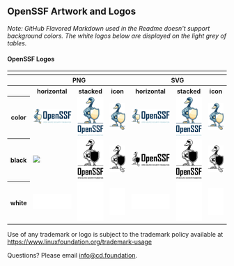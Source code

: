 ## OpenSSF Artwork and Logos

*Note: GitHub Flavored Markdown used in the Readme doesn't support background colors. The white logos below are displayed on the light grey of tables.*

#### OpenSSF Logos

<table>
    <tr>
    	<th colspan="7"></th>
    </tr>
    <tr>
        <th></th>
        <th colspan="3">PNG</th>
        <th colspan="3">SVG</th>
    </tr>
    <tr>
        <th></th>
        <th>horizontal</th>
        <th>stacked</th>
        <th>icon</th>
        <th>horizontal</th>
        <th>stacked</th>
        <th>icon</th>
    </tr>
    <tr>
        <th>color</th>
        <td><img src="/openssf/horizontal/color/openssf-horizontal-color.png" width="200"></td>
        <td><img src="/openssf/stacked/color/openssf-stacked-color.png" width="95"></td>
        <td><img src="/openssf/icon/color/openssf-icon-color.png" width="75"></td>
        <td><img src="/openssf/horizontal/color/openssf-horizontal-color.svg" width="200"></td>
        <td><img src="/openssf/stacked/color/openssf-stacked-color.svg" width="95"></td>
        <td><img src="/openssf/icon/color/openssf-icon-color.svg" width="75"></td>
    </tr>
    <tr>
        <th>black</th>
        <td><img src="/openssf/horizontal/black/cdf-horizontal-black.png" width="200"></td>
        <td><img src="/openssf/stacked/black/openssf-stacked-black.png" width="95"></td>
        <td><img src="/openssf/icon/black/openssf-icon-black.png" width="75"></td>
        <td><img src="/openssf/horizontal/black/openssf-horizontal-black.svg" width="200"></td>
        <td><img src="/openssf/stacked/black/openssf-stacked-black.svg" width="95"></td>
        <td><img src="/openssf/icon/black/openssf-icon-black.svg" width="75"></td>
    </tr>
    <tr>
        <th>white</th>
        <td><img src="/openssf/horizontal/white/openssf-horizontal-white.png" width="200"></td>
        <td><img src="/openssf/stacked/white/openssf-stacked-white.png" width="95"></td>
        <td><img src="/openssf/icon/white/openssf-icon-white.png" width="75"></td>
        <td><img src="/openssf/horizontal/white/openssf-horizontal-white.svg" width="200"></td>
        <td><img src="/openssf/stacked/white/openssf-stacked-white.svg" width="95"></td>
        <td><img src="/openssf/icon/white/openssf-icon-white.svg" width="75"></td>
    </tr>
</table>


Use of any trademark or logo is subject to the trademark policy available at https://www.linuxfoundation.org/trademark-usage

Questions? Please email [info@cd.foundation](mailto:info@cd.foundation).
